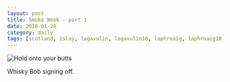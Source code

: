 ```yaml
---
layout: post
title: Smoke Week - part 1
date: 2018-01-28
category: daily
tags: [scotland, islay, lagavulin, lagavulin16, laphroaig, laphroaig10, ardbeg, ardbeguigeadail]
---
```


![Hold onto your butts](https://media.giphy.com/media/OCu7zWojqFA1W/giphy.gif)

Whisky Bob signing off.

